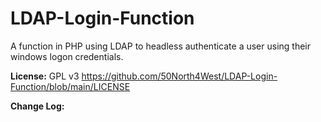 # LDAP-Login-Function

 A function in PHP using LDAP to headless authenticate a user using their windows logon credentials.
 

 **License:**
 GPL v3 https://github.com/50North4West/LDAP-Login-Function/blob/main/LICENSE

 **Change Log:**
